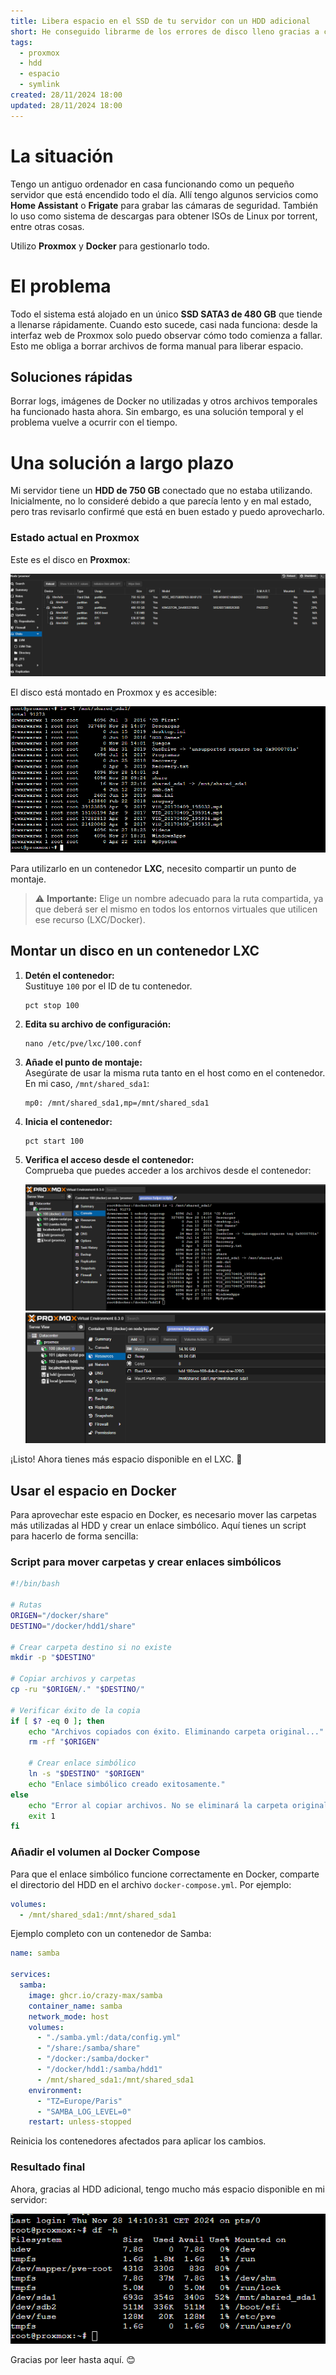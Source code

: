 ```yaml
---
title: Libera espacio en el SSD de tu servidor con un HDD adicional  
short: He conseguido librarme de los errores de disco lleno gracias a conectar un HDD en mi servidor  
tags:  
  - proxmox  
  - hdd  
  - espacio  
  - symlink  
created: 28/11/2024 18:00  
updated: 28/11/2024 18:00  
---
```


# La situación

Tengo un antiguo ordenador en casa funcionando como un pequeño servidor que está encendido todo el día. Allí tengo algunos servicios como **Home Assistant** o **Frigate** para grabar las cámaras de seguridad. También lo uso como sistema de descargas para obtener ISOs de Linux por torrent, entre otras cosas.

Utilizo **Proxmox** y **Docker** para gestionarlo todo.

# El problema

Todo el sistema está alojado en un único **SSD SATA3 de 480 GB** que tiende a llenarse rápidamente. Cuando esto sucede, casi nada funciona: desde la interfaz web de Proxmox solo puedo observar cómo todo comienza a fallar. Esto me obliga a borrar archivos de forma manual para liberar espacio.

## Soluciones rápidas

Borrar logs, imágenes de Docker no utilizadas y otros archivos temporales ha funcionado hasta ahora. Sin embargo, es una solución temporal y el problema vuelve a ocurrir con el tiempo.

# Una solución a largo plazo

Mi servidor tiene un **HDD de 750 GB** conectado que no estaba utilizando. Inicialmente, no lo consideré debido a que parecía lento y en mal estado, pero tras revisarlo confirmé que está en buen estado y puedo aprovecharlo.

### Estado actual en Proxmox

Este es el disco en **Proxmox**:

![Discos en Proxmox](image.png)  

El disco está montado en Proxmox y es accesible:  

![Contenido del disco](image-1.png)  

Para utilizarlo en un contenedor **LXC**, necesito compartir un punto de montaje.

> ⚠️ **Importante:** Elige un nombre adecuado para la ruta compartida, ya que deberá ser el mismo en todos los entornos virtuales que utilicen ese recurso (LXC/Docker).

## Montar un disco en un contenedor LXC

1. **Detén el contenedor:**  
   Sustituye `100` por el ID de tu contenedor.
   ```shell
   pct stop 100
   ```
2. **Edita su archivo de configuración:**  
   ```shell
   nano /etc/pve/lxc/100.conf
   ```
3. **Añade el punto de montaje:**  
   Asegúrate de usar la misma ruta tanto en el host como en el contenedor. En mi caso, `/mnt/shared_sda1`:
   ```
   mp0: /mnt/shared_sda1,mp=/mnt/shared_sda1
   ```
4. **Inicia el contenedor:**
   ```shell
   pct start 100
   ```
5. **Verifica el acceso desde el contenedor:**  
   Comprueba que puedes acceder a los archivos desde el contenedor:

   ![Acceso desde el LXC](image-3.png)  
   ![Punto de montaje en Proxmox](image-2.png)  

¡Listo! Ahora tienes más espacio disponible en el LXC. 🥳

## Usar el espacio en Docker

Para aprovechar este espacio en Docker, es necesario mover las carpetas más utilizadas al HDD y crear un enlace simbólico. Aquí tienes un script para hacerlo de forma sencilla:

### Script para mover carpetas y crear enlaces simbólicos

```bash
#!/bin/bash

# Rutas
ORIGEN="/docker/share"
DESTINO="/docker/hdd1/share"

# Crear carpeta destino si no existe
mkdir -p "$DESTINO"

# Copiar archivos y carpetas
cp -ru "$ORIGEN/." "$DESTINO/"

# Verificar éxito de la copia
if [ $? -eq 0 ]; then
    echo "Archivos copiados con éxito. Eliminando carpeta original..."
    rm -rf "$ORIGEN"

    # Crear enlace simbólico
    ln -s "$DESTINO" "$ORIGEN"
    echo "Enlace simbólico creado exitosamente."
else
    echo "Error al copiar archivos. No se eliminará la carpeta original."
    exit 1
fi
```

### Añadir el volumen al Docker Compose

Para que el enlace simbólico funcione correctamente en Docker, comparte el directorio del HDD en el archivo `docker-compose.yml`. Por ejemplo:

```yaml
volumes:
  - /mnt/shared_sda1:/mnt/shared_sda1
```

Ejemplo completo con un contenedor de Samba:

```yaml
name: samba

services:
  samba:
    image: ghcr.io/crazy-max/samba
    container_name: samba
    network_mode: host
    volumes:
      - "./samba.yml:/data/config.yml"
      - "/share:/samba/share"
      - "/docker:/samba/docker"
      - "/docker/hdd1:/samba/hdd1"
      - /mnt/shared_sda1:/mnt/shared_sda1
    environment:
      - "TZ=Europe/Paris"
      - "SAMBA_LOG_LEVEL=0"
    restart: unless-stopped
```

Reinicia los contenedores afectados para aplicar los cambios.

### Resultado final

Ahora, gracias al HDD adicional, tengo mucho más espacio disponible en mi servidor:  

![Resultado final](image-5.png)

Gracias por leer hasta aquí. 😊